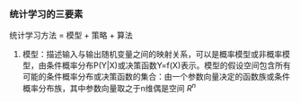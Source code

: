 ### 统计学习的三要素
统计学习方法 = 模型 + 策略 + 算法
1. 模型：描述输入与输出随机变量之间的映射关系，可以是概率模型或非概率模型，由条件概率分布P(Y|X)或决策函数Y=f(X)表示。模型的假设空间包含所有可能的条件概率分布或决策函数的集合：由一个参数向量决定的函数族或条件概率分布族，其中参数向量取之于n维偶是空间 $R^n$ 
